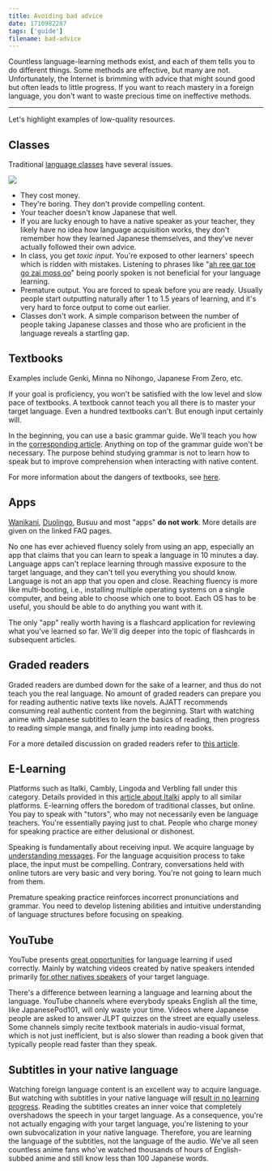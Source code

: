 ```yaml
---
title: Avoiding bad advice
date: 1710982287
tags: ['guide']
filename: bad-advice
---
```


Countless language-learning methods exist,
and each of them tells you to do different things.
Some methods are effective, but many are not.
Unfortunately,
the Internet is brimming with advice that might sound good
but often leads to little progress.
If you want to reach mastery in a foreign language,
you don't want to waste precious time on ineffective methods.

****

Let's highlight examples of low-quality resources.

## Classes

Traditional [language classes](classes.html) have several issues.

<img src="img/in-class.webp" float="right">

* They cost money.
* They're boring. They don't provide compelling content.
* Your teacher doesn't know Japanese that well.
* If you are lucky enough to have a native speaker as your teacher,
  they likely have no idea how language acquisition works,
  they don't remember how they learned Japanese themselves,
  and they've never actually followed their own advice.
* In class, you get *toxic input*.
  You're exposed to other learners' speech which is ridden with mistakes.
  Listening to phrases like
  "[ah ree gar toe go zai moss oo](https://jisho.org/search/%E6%9C%89%E9%9B%A3%E3%81%86%E5%BE%A1%E5%BA%A7%E3%81%84%E3%81%BE%E3%81%99)"
  being poorly spoken is not beneficial for your language learning.
* Premature output.
  You are forced to speak before you are ready.
  Usually people start outputting naturally after 1 to 1.5 years of learning,
  and it's very hard to force output to come out earlier.
* Classes don't work.
  A simple comparison between the number of people taking Japanese classes
  and those who are proficient in the language reveals a startling gap.

## Textbooks

Examples include Genki, Minna no Nihongo, Japanese From Zero, etc.

If your goal is proficiency,
you won't be satisfied with the low level and slow pace of textbooks.
A textbook cannot teach you all there is to master your target language.
Even a hundred textbooks can't.
But enough input certainly will.

In the beginning,
you can use a basic grammar guide.
We'll teach you how in the [corresponding article](learning-grammar.html).
Anything on top of the grammar guide won't be necessary.
The purpose behind studying grammar is not to learn how to speak
but to improve comprehension when interacting with native content.

For more information about the dangers of textbooks,
see [here](are-textbooks-bad.html).

## Apps

[Wanikani](what-are-the-downsides-of-using-wanikani.html),
[Duolingo](why-shouldnt-i-just-keep-using-an-app-instead.html),
Busuu and most "apps" **do not work**.
More details are given on the linked FAQ pages.

No one has ever achieved fluency solely from using an app,
especially an app that claims that you can learn to speak a language in 10 minutes a day.
Language apps can't replace learning through massive exposure to the target language,
and they can't tell you everything you should know.
Language is not an app that you open and close.
Reaching fluency is more like multi-booting,
i.e., installing multiple operating systems on a single computer,
and being able to choose which one to boot.
Each OS has to be useful,
you should be able to do anything you want with it.

The only "app" really worth having is a flashcard application
for reviewing what you've learned so far.
We'll dig deeper into the topic of flashcards in subsequent articles.

## Graded readers

Graded readers are dumbed down for the sake of a learner,
and thus do not teach you the real language.
No amount of graded readers can prepare you for reading authentic native texts like novels.
AJATT recommends consuming real authentic content from the beginning.
Start with watching anime with Japanese subtitles to learn the basics of reading,
then progress to reading simple manga,
and finally jump into reading books.

For a more detailed discussion on graded readers refer to
[this article](what-do-you-think-about-graded-readers.html).

## E-Learning

Platforms such as Italki, Cambly, Lingoda and Verbling fall under this category.
Details provided in
this [article about Italki](whats-the-best-way-to-make-use-of-an-italki-teacher.html)
apply to all similar platforms.
E-learning offers the boredom of traditional classes, but online.
You pay to speak with "tutors",
who may not necessarily even be language teachers.
You're essentially paying just to chat.
People who charge money for speaking practice are either delusional or dishonest.

Speaking is fundamentally about receiving input.
We acquire language by
[understanding messages](introduction-to-learning-japanese.html#the-right-mindset).
For the language acquisition process to take place,
the input must be compelling.
Contrary,
conversations held with online tutors are very basic and very boring.
You're not going to learn much from them.

Premature speaking practice reinforces incorrect pronunciations and grammar.
You need to develop listening abilities
and intuitive understanding of language structures
before focusing on speaking.

## YouTube

YouTube presents [great opportunities](immersion-with-youtube.html)
for language learning if used correctly.
Mainly by watching videos created by native speakers
intended primarily [for other natives speakers](whats-immersion.html)
of your target language.

There's a difference between learning a language and learning about the language.
YouTube channels where everybody speaks English all the time,
like JapanesePod101,
will only waste your time.
Videos where Japanese people are asked to answer JLPT quizzes on the street
are equally useless.
Some channels simply recite textbook materials in audio-visual format,
which is not just inefficient,
but is also slower than reading a book
given that typically people read faster than they speak.

## Subtitles in your native language

Watching foreign language content is an excellent way to acquire language.
But watching with subtitles in your native language will
[result in no learning progress](should-i-watch-anime-with-english-subtitles.html).
Reading the subtitles creates an inner voice
that completely overshadows the speech in your target language.
As a consequence,
you're not actually engaging with your target language,
you're listening to your own subvocalization in your native language.
Therefore,
you are learning the language of the subtitles, not the language of the audio.
We've all seen countless anime fans who've watched thousands of hours of English-subbed anime
and still know less than 100 Japanese words.

